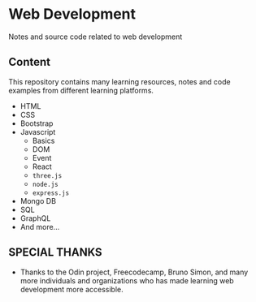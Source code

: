 # Web Development

Notes and source code related to web development

## Content

This repository contains many learning resources, notes and code examples from
different learning platforms.

- HTML
- CSS
- Bootstrap
- Javascript
  - Basics
  - DOM
  - Event
  - React
  - `three.js`
  - `node.js`
  - `express.js`
- Mongo DB
- SQL
- GraphQL
- And more...

## SPECIAL THANKS

- Thanks to the Odin project, Freecodecamp, Bruno Simon, and many more individuals and organizations who has made learning web development  more accessible.
